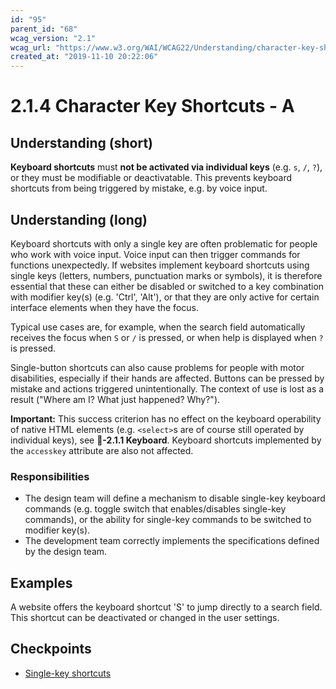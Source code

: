 ```yaml
---
id: "95"
parent_id: "68"
wcag_version: "2.1"
wcag_url: "https://www.w3.org/WAI/WCAG22/Understanding/character-key-shortcuts.html"
created_at: "2019-11-10 20:22:06"
---
```


# 2.1.4 Character Key Shortcuts - A

## Understanding (short)

**Keyboard shortcuts** must **not be activated via individual keys** (e.g. `s`, `/`, `?`), or they must be modifiable or deactivatable. This prevents keyboard shortcuts from being triggered by mistake, e.g. by voice input.

## Understanding (long)

Keyboard shortcuts with only a single key are often problematic for people who work with voice input. Voice input can then trigger commands for functions unexpectedly. If websites implement keyboard shortcuts using single keys (letters, numbers, punctuation marks or symbols), it is therefore essential that these can either be disabled or switched to a key combination with modifier key(s) (e.g. 'Ctrl', 'Alt'), or that they are only active for certain interface elements when they have the focus.

Typical use cases are, for example, when the search field automatically receives the focus when `S` or `/` is pressed, or when help is displayed when `?` is pressed.

Single-button shortcuts can also cause problems for people with motor disabilities, especially if their hands are affected. Buttons can be pressed by mistake and actions triggered unintentionally. The context of use is lost as a result ("Where am I? What just happened? Why?").

**Important:** This success criterion has no effect on the keyboard operability of native HTML elements (e.g. `<select>`s are of course still operated by individual keys), see **📜-2.1.1 Keyboard**. Keyboard shortcuts implemented by the `accesskey` attribute are also not affected.

### Responsibilities

- The design team will define a mechanism to disable single-key keyboard commands (e.g. toggle switch that enables/disables single-key commands), or the ability for single-key commands to be switched to modifier key(s).
- The development team correctly implements the specifications defined by the design team.

## Examples

A website offers the keyboard shortcut 'S' to jump directly to a search field. This shortcut can be deactivated or changed in the user settings.

## Checkpoints

- [Single-key shortcuts](single-key-shortcuts)